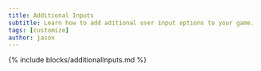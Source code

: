 ```yaml
---
title: Additional Inputs
subtitle: Learn how to add aditional user input options to your game.
tags: [customize]
author: jason
---
```

{% include blocks/additionalInputs.md %}
